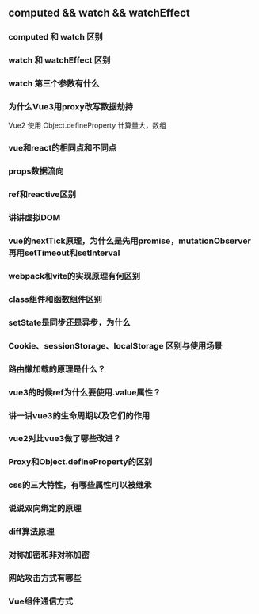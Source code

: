 
## computed && watch && watchEffect

### computed 和 watch 区别

### watch 和 watchEffect 区别

### watch 第三个参数有什么

### 为什么Vue3用proxy改写数据劫持

Vue2 使用 Object.defineProperty 计算量大，数组

### vue和react的相同点和不同点

### props数据流向

### ref和reactive区别

### 讲讲虚拟DOM

### vue的nextTick原理，为什么是先用promise，mutationObserver再用setTimeout和setInterval


### webpack和vite的实现原理有何区别

### class组件和函数组件区别

### setState是同步还是异步，为什么

### Cookie、sessionStorage、localStorage 区别与使用场景

### 路由懒加载的原理是什么？

### vue3的时候ref为什么要使用.value属性？ 

### 讲一讲vue3的生命周期以及它们的作用

### vue2对比vue3做了哪些改进？

### Proxy和Object.defineProperty的区别

### css的三大特性，有哪些属性可以被继承

### 说说双向绑定的原理

### diff算法原理

### 对称加密和非对称加密

### 网站攻击方式有哪些

### Vue组件通信方式